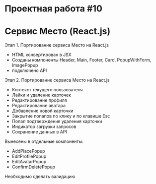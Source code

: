 # Проектная работа #10 
# Сервис Место (React.js)

Этап 1. Портирование сервиса Место на React.js

* HTML конвертирован в JSX
* Созданы компоненты Header, Main, Footer, Card, PopupWithForm, ImagePopup
* подключено API

Этап 2. Портирование сервиса Место на React.js

* Контекст текущего пользователя
* Лайки и удаление карточек
* Редактирование профиля
* Редактирование аватара
* Добавление новой карточки
* Закрытие попапов по клику и по клавише Esc
* Попап подтверждения удаления карточки
* Индикатор загрузки запросов
* Сохранение данных в API

Вынесены в отдельные компоненты:
* AddPlacePopup
* EditProfilePopup
* EditAvatarPopup
* ConfirmDeletePopup

Необходимо сделать валидацию
